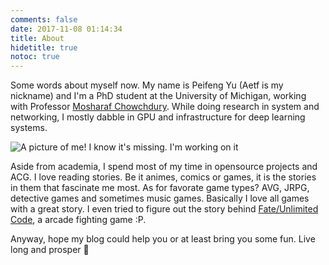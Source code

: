 ```yaml
---
comments: false
date: 2017-11-08 01:14:34
title: About
hidetitle: true
notoc: true
---
```


Some words about myself now. My name is Peifeng Yu (Aetf is my nickname) and I'm
a PhD student at the University of Michigan,
working with Professor [Mosharaf Chowchdury](http://mosharaf.com).
While doing research in system and networking, I mostly dabble in GPU and 
infrastructure for deep learning systems.

![A picture of me! I know it's missing. I'm working on it](/assets/img/body_me.jpg)

Aside from academia, I spend most of my time in opensource projects and ACG.
I love reading stories. Be it animes, comics or games, it is the stories in them that
fascinate me most. As for favorate game types? AVG, JRPG, detective games and sometimes
music games. Basically I love all games with a great story. I even tried to figure out
the story behind [Fate/Unlimited Code](https://en.wikipedia.org/wiki/Fate/unlimited_codes),
a arcade fighting game :P.

Anyway, hope my blog could help you or at least bring you some fun. Live long and
prosper 🖖